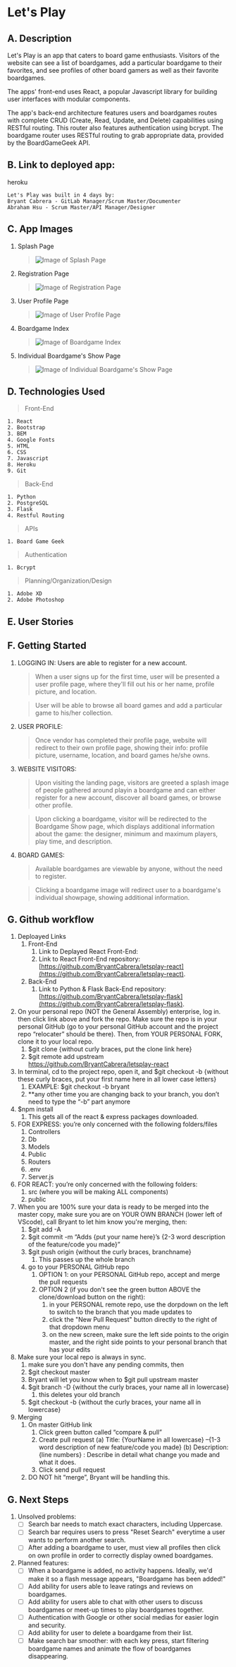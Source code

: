 # Let's Play


## A. Description
Let's Play is an app that caters to board game enthusiasts. Visitors of the website can see a list of boardgames, add a particular boardgame to their favorites, and see profiles of other board gamers as well as their favorite boardgames.

The apps' front-end uses React, a popular Javascript library for building user interfaces with modular components.

The app's back-end architecture features users and boardgames routes with complete CRUD (Create, Read, Update, and Delete) capabilities using RESTful routing. This router also features authentication using bcrypt.
The boardgame router uses RESTful routing to grab appropriate data, provided by the BoardGameGeek API.


## B. Link to deployed app: 
heroku


```
Let's Play was built in 4 days by:
Bryant Cabrera - GitLab Manager/Scrum Master/Documenter
Abraham Hsu - Scrum Master/API Manager/Designer

```

## C. App Images
1. Splash Page
    > ![Image of Splash Page](https://i.imgur.com/QqglYvs.png)

2. Registration Page
    > ![Image of Registration Page](https://i.imgur.com/Qy0ujpR.png)

3. User Profile Page
    > ![Image of User Profile Page](https://i.imgur.com/8TZ3SEk.png)

4. Boardgame Index
    > ![Image of Boardgame Index](https://i.imgur.com/wi7cQfB.jpg)

5. Individual Boardgame's Show Page
    > ![Image of Individual Boardgame's Show Page](https://i.imgur.com/fbD31Lg.png)



## D. Technologies Used
> Front-End
    
    1. React
    2. Bootstrap
    3. BEM
    4. Google Fonts
    5. HTML
    6. CSS
    7. Javascript
    8. Heroku
    9. Git

> Back-End

    1. Python
    2. PostgreSQL
    3. Flask
    4. Restful Routing

> APIs

    1. Board Game Geek


> Authentication
    
    1. Bcrypt

> Planning/Organization/Design
    
    1. Adobe XD
    2. Adobe Photoshop

## E. User Stories

## F. Getting Started
1. LOGGING IN: Users are able to register for a new account. 
    > When a user signs up for the first time, user will be presented a user profile page, where they'll fill out his or her name, profile picture, and location.

    > User will be able to browse all board games and add a particular game to his/her collection.

2. USER PROFILE:
    > Once vendor has completed their profile page, website will redirect to their own profile page, showing their info: profile picture, username, location, and board games he/she owns.

3. WEBSITE VISITORS:
    > Upon visiting the landing page, visitors are greeted a splash image of people gathered around playin a boardgame and can either register for a new account, discover all board games, or browse other profile.

    > Upon clicking a boardgame, visitor will be redirected to the Boardgame Show page, which displays additional information about the game: the designer, minimum and maximum players, play time, and description.

4. BOARD GAMES:
    > Available boardgames are viewable by anyone, without the need to register.
    
    > Clicking a boardgame image will redirect user to a boardgame's individual showpage, showing additional information.

## G. Github workflow
1.	Deploayed Links
    1. Front-End
        1. Link to Deplayed React Front-End:
        2. Link to React Front-End repository: [https://github.com/BryantCabrera/letsplay-react](https://github.com/BryantCabrera/letsplay-react). 
    2.	Back-End
        1. Link to Python & Flask Back-End repository: [https://github.com/BryantCabrera/letsplay-flask](https://github.com/BryantCabrera/letsplay-flask). 
2.	On your personal repo (NOT the General Assembly) enterprise, log in.  then click link above and fork the repo.  Make sure the repo is in your personal GitHub (go to your personal GitHub account and the project repo “relocater” should be there).  Then, from YOUR PERSONAL FORK, clone it to your local repo.
    1.	$git clone {without curly braces, put the clone link here}
    2.  $git remote add upstream https://github.com/BryantCabrera/letsplay-react
3.	In terminal, cd to the project repo, open it, and $git checkout -b {without these curly braces, put your first name here in all lower case letters}
    1.	EXAMPLE:  $git checkout -b bryant
    2.	**any other time you are changing back to your branch, you don’t need to type the “-b” part anymore
4.	$npm install
    1.	This gets all of the react & express packages downloaded.
5.	FOR EXPRESS: you’re only concerned with the following folders/files
    1.	Controllers
    2.	Db
    3.	Models
    4.	Public
    5.	Routers
    6.	.env
    7.	Server.js
6.	FOR REACT: you’re only concerned with the following folders:
    1.	src (where you will be making ALL components)
    2.	public
7.	When you are 100% sure your data is ready to be merged into the master copy, make sure you are on YOUR OWN BRANCH (lower left of VScode), call Bryant to let him know you're merging, then:
    1.	$git add -A
    2.	$git commit -m “Adds {put your name here}’s {2-3 word description of the feature/code you made}”
    3.	$git push origin {without the curly braces, branchname}
        1.	This passes up the whole branch
    4.  go to your PERSONAL GitHub repo
        1.  OPTION 1: on your PERSONAL GitHub repo, accept and merge the pull requests
        2.  OPTION 2 (if you don't see the green button ABOVE the clone/download button on the right): 
            1. in your PERSONAL remote repo, use the dorpdown on the left to switch to the branch that you made updates to
            2.  click the "New Pull Request" button directly to the right of that dropdown menu
            3.  on the new screen, make sure the left side points to the origin master, and the right side points to your personal branch that has your edits
8.  Make sure your local repo is always in sync.
    1.  make sure you don't have any pending commits, then
    2.  $git checkout master
    3.  Bryant will let you know when to $git pull upstream master
    4.  $git branch -D {without the curly braces, your name all in lowercase}
        1. this deletes your old branch
    5. $git checkout -b {without the curly braces, your name all in lowercase}
9.	Merging
    1.	On master GitHub link
        1.	Click green button called “compare & pull”
        2.	Create pull request
            (a)	Title: {YourName in all lowercase} –{1-3 word description of new feature/code you made}
            (b)	Description: {line numbers} : Describe in detail what change you made and what it does.
        3.	Click send pull request
    2.	DO NOT hit “merge”, Bryant will be handling this.


## G. Next Steps
1. Unsolved problems:
    - [ ] Search bar needs to match exact characters, including Uppercase. 
    - [ ] Search bar requires users to press "Reset Search" everytime a user wants to perform another search.
    - [ ] After adding a boardgame to user, must view all profiles then click on own profile in order to correctly display owned boardgames.
2. Planned features:
    - [ ] When a boardgame is added, no activity happens. Ideally, we'd make it so a flash message appears, "Boardgame has been added!" 
    - [ ] Add ability for users able to leave ratings and reviews on boardgames.
    - [ ] Add ability for users able to chat with other users to discuss boardgames or meet-up times to play boardgames together.
    - [ ] Authentication with Google or other social medias for easier login and security.
    - [ ] Add ability for user to delete a boardgame from their list.
    - [ ] Make search bar smoother: with each key press, start filtering boardgame names and animate the flow of boardgames disappearing.
